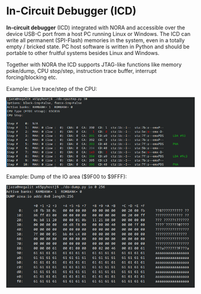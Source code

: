 In-Circuit Debugger (ICD)
===========================

**In-circuit debugger** (ICD) integrated with NORA and accessible over the device USB-C port from a host PC
running Linux or Windows. 
The ICD can write all permanent (SPI-Flash) memories in the system, even in a totally empty / bricked state. 
PC host software is written in Python and should be portable to other fruitful systems besides Linux and Windows.

Together with NORA the ICD supports JTAG-like functions like memory poke/dump, CPU stop/step, instruction
trace buffer, interrupt forcing/blocking etc.

Example: Live trace/step of the CPU:

![ICD CpuStep](pic/icd-cpustep.png)

Example: Dump of the IO area ($9F00 to $9FFF):

![ICD Dump of IO area](pic/icd-dump-io.png)
